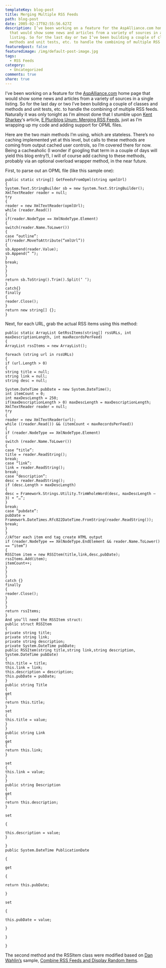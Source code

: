```yaml
---
templateKey: blog-post
title: Merging Multiple RSS Feeds
path: blog-post
date: 2005-02-17T02:55:56.627Z
description: I’ve been working on a feature for the AspAlliance.com home page
  that would show some news and articles from a variety of sources in a single
  listing. So for the last day or two I’ve been building a couple of classes and
  methods and unit tests, etc. to handle the combining of multiple RSS feeds.
featuredpost: false
featuredimage: /img/default-post-image.jpg
tags:
  - RSS Feeds
category:
  - Uncategorized
comments: true
share: true
---
```

<!--StartFragment-->

I’ve been working on a feature for the [AspAlliance.com](http://aspalliance.com/) home page that would show some news and articles from a variety of sources in a single listing. So for the last day or two I’ve been building a couple of classes and methods and unit tests, etc. to handle the combining of multiple RSS feeds. Naturally it was only tonight as I’m almost done that I stumble upon [Kent Sharkey](http://weblogs.asp.net/ksharkey)‘s article, [E Pluriblog Unum: Merging RSS Feeds](http://msdn.microsoft.com/asp.net/archive/default.aspx?pull=/library/en-us/dnaspp/html/mergingrssfeeds.asp), just as I’m wrapping up my code and adding support for OPML files.

Here are the two main methods I’m using, which are stateless. There’s no caching implemented yet at this level, but calls to these methods are coming from output cached user controls, so I’m covered there for now. Being a cacheaholic (I wonder if googling that term in a couple of days will yield this blog entry?), I will of course add caching to these methods, probably via an optional overload wrapper method, in the near future.

First, to parse out an OPML file (like this sample one):

<!--EndFragment-->

```
public static string[] GetFeedsFromOpml(string opmlUrl)
{
System.Text.StringBuilder sb = new System.Text.StringBuilder();
XmlTextReader reader = null;
try
{
reader = new XmlTextReader(opmlUrl);
while (reader.Read())
{
if(reader.NodeType == XmlNodeType.Element)
{
switch(reader.Name.ToLower())
{
case “outline”:
if(reader.MoveToAttribute(“xmlUrl”))
{
sb.Append(reader.Value);
sb.Append(” “);
}
break;
}
}
}
return sb.ToString().Trim().Split(‘ ‘);
}
catch{}
finally
{
reader.Close();
}
return new string[] {};
}
```

<!--StartFragment-->

Next, for each URL, grab the actual RSS items using this method:

<!--EndFragment-->

```
public static ArrayList GetRssItems(string[] rssURLs, int maxDescriptionLength, int maxRecordsPerFeed) 
{
ArrayList rssItems = new ArrayList();

foreach (string url in rssURLs) 
{
if (url.Length > 0) 
{
string title = null;
string link = null;
string desc = null;

System.DateTime pubDate = new System.DateTime();
int itemCount = 0;
int maxDescLength = 250;
if(maxDescriptionLength > 0) maxDescLength = maxDescriptionLength;
XmlTextReader reader = null;
try 
{
reader = new XmlTextReader(url);
while ((reader.Read()) && (itemCount < maxRecordsPerFeed))
{
if (reader.NodeType == XmlNodeType.Element) 
{
switch (reader.Name.ToLower()) 
{
case “title”:
title = reader.ReadString();
break;
case “link”:
link = reader.ReadString();
break;
case “description”:
desc = reader.ReadString();
if (desc.Length > maxDescLength) 
{
desc = Framework.Strings.Utility.TrimWholeWord(desc, maxDescLength – 3) + “…”;
}
break;
case “pubdate”:
pubDate = Framework.DateTimes.Rfc822DateTime.FromString(reader.ReadString());
break;
}
}
//After each item end tag create HTML output
if (reader.NodeType == XmlNodeType.EndElement && reader.Name.ToLower() == “item”) 
{
RSSItem item = new RSSItem(title,link,desc,pubDate);
rssItems.Add(item);
itemCount++;
}
}
}
catch {}
finally 
{
reader.Close();
}
}
}
return rssItems;
}
And you’ll need the RSSItem struct:
public struct RSSItem 
{
private string title;
private string link;
private string description;
private System.DateTime pubDate;
public RSSItem(string title,string link,string description, System.DateTime pubDate) 
{
this.title = title;
this.link = link;
this.description = description;
this.pubDate = pubDate;
}
public string Title 
{
get 
{
return this.title;
}
set 
{
this.title = value;
}
}
public string Link 
{
get 
{
return this.link;
}

set 
{
this.link = value;
} 
}
public string Description 
{
get 
{
return this.description;
}

set 

{

this.description = value;
} 

}
public System.DateTime PublicationDate 

{

get 

{

return this.pubDate;

}

set 

{

this.pubDate = value;

} 

}

}
```

<!--StartFragment-->

The second method and the RSSItem class were modified based on [Dan Wahlin’s](http://xmlforasp.net/Dan.aspx) sample, [Combine RSS Feeds and Display Random Items](http://xmlforasp.net/codeSection.aspx?csID=112).

<!--EndFragment-->